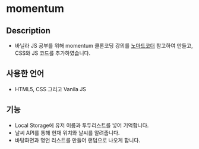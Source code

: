 # momentum


## Description

* 바닐라 JS 공부를 위해 momentum 클론코딩 강의를 [노마드코더](https://nomadcoders.co/) 참고하여 만들고, CSS와 JS 코드를 추가하였습니다.

## 사용한 언어

* HTML5, CSS 그리고 Vanila JS

## 기능 

* Local Storage에 유저 이름과 투두리스트를 넣어 기억합니다. 
* 날씨 API를 통해 현재 위치와 날씨를 알려줍니다.
* 바탕화면과 명언 리스트를 만들어 랜덤으로 나오게 합니다.



